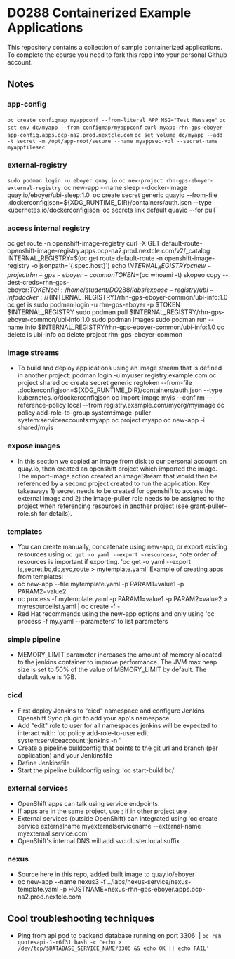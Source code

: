 # DO288 Containerized Example Applications

This repository contains a collection of sample containerized applications.  To complete the course you need to fork this repo into your personal Github account.

## Notes
### app-config
`oc create configmap myappconf --from-literal APP_MSG="Test Message"`
`oc set env dc/myapp --from configmap/myappconf`
`curl myapp-rhn-gps-eboyer-app-config.apps.ocp-na2.prod.nextcle.com`
`oc set volume dc/myapp --add -t secret -m /opt/app-root/secure --name myappsec-vol --secret-name myappfilesec`

### external-registry
`sudo podman login -u eboyer quay.io`
`oc new-project rhn-gps-eboyer-external-registry
`oc new-app --name sleep --docker-image quay.io/eboyer/ubi-sleep:1.0`
`oc create secret generic quayio --from-file .dockerconfigjson=${XDG_RUNTIME_DIR}/containers/auth.json --type kubernetes.io/dockerconfigjson`
`oc secrets link default quayio --for pull`

### access internal registry
oc get route -n openshift-image-registry
curl -X GET default-route-openshift-image-registry.apps.ocp-na2.prod.nextcle.com/v2/_catalog 
INTERNAL_REGISTRY=$(oc get route default-route -n openshift-image-registry -o jsonpath='{.spec.host}')
echo $INTERNAL_REGISTRY 
oc new-project rhn-gps-eboyer-common
TOKEN=$(oc whoami -t)
skopeo copy --dest-creds=rhn-gps-eboyer:${TOKEN} oci:/home/student/DO288/labs/expose-registry/ubi-info docker://${INTERNAL_REGISTRY}/rhn-gps-eboyer-common/ubi-info:1.0
oc get is
sudo podman login -u rhn-gps-eboyer -p $TOKEN $INTERNAL_REGISTRY
sudo podman pull $INTERNAL_REGISTRY/rhn-gps-eboyer-common/ubi-info:1.0
sudo podman images
sudo podman run --name info $INTERNAL_REGISTRY/rhn-gps-eboyer-common/ubi-info:1.0
oc delete is ubi-info
oc delete project rhn-gps-eboyer-common

### image streams
- To build and deploy applications using an image stream that is defined in another project:
podman login -u myuser registry.example.com
oc project shared
oc create secret generic regtoken --from-file .dockerconfigjson=${XDG_RUNTIME_DIR}/containers/auth.json --type kubernetes.io/dockerconfigjson
oc import-image myis --confirm --reference-policy local --from registry.example.com/myorg/myimage
oc policy add-role-to-group system:image-puller system:serviceaccounts:myapp
oc project myapp
oc new-app -i shared/myis

### expose images
- In this section we copied an image from disk to our personal account on quay.io, then created an openshift project which imported the image. The import-image action created an imageStream that would then be referenced by a second project created to run the application. Key takeaways 1) secret needs to be created for openshift to access the external image and 2) the image-puller role needs to be assigned to the project when referencing resources in another project (see grant-puller-role.sh for details).

### templates
- You can create manually, concatenate using new-app, or export existing resources using `oc get -o yaml --export <resources>`, note order of resources is important if exporting.
'oc get -o yaml --export is,secret,bc,dc,svc,route > mytemplate.yaml'
Example of creating apps from templates:
- oc new-app --file mytemplate.yaml -p PARAM1=value1 -p PARAM2=value2
- oc process -f mytemplate.yaml -p PARAM1=value1 -p PARAM2=value2 > myresourcelist.yaml | oc create -f -
- Red Hat recommends using the new-app options and only using 'oc process -f my.yaml --parameters' to list parameters

### simple pipeline
- MEMORY_LIMIT parameter increases the amount of memory allocated to the jenkins container to improve performance. The JVM max heap size is set to 50% of the value of MEMORY_LIMIT by default. The default value is 1GB.

### cicd 
- First deploy Jenkins to "cicd" namespace and configure Jenkins Openshift Sync plugin to add your app's namespace
- Add "edit" role to user for all namespaces jenkins will be expected to interact with:
'oc policy add-role-to-user edit system:serviceaccount:<jenins-project>:jenkins -n <my-dev-project>'
- Create a pipeline buildconfig that points to the git url and branch (per application) and your Jenkinsfile
- Define Jenkinsfile
- Start the pipeline buildconfig using: 'oc start-build bc/<name>'

### external services
- OpenShift apps can talk using service endpoints. 
- If apps are in the same project, use <app-name>; if in other project use <app-name>.<project> 
- External services (outside OpenShift) can integrated using 'oc create service externalname myexternalservicename --external-name myexternal.service.com'
- OpenShift's internal DNS will add svc.cluster.local suffix 

### nexus
- Source here in this repo, added built image to quay.io/eboyer
- oc new-app --name nexus3 -f ../labs/nexus-service/nexus-template.yaml -p HOSTNAME=nexus-rhn-gps-eboyer.apps.ocp-na2.prod.nextcle.com
## Cool troubleshooting techniques
- Ping from api pod to backend database running on port 3306: 
| `oc rsh quotesapi-1-r6f31 bash -c 'echo > /dev/tcp/$DATABASE_SERVICE_NAME/3306 && echo OK || echo FAIL'`
